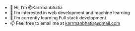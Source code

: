 - 👋 Hi, I’m @Karrmanbhatia
- 👀 I’m interested in web development and machine learning
- 🌱 I’m currently learning Full stack development
- 📫 Feel free to email me at karrmanbhatia@gmail.com

<!---
Karrmanbhatia/Karrmanbhatia is a ✨ special ✨ repository because its `README.md` (this file) appears on your GitHub profile.
You can click the Preview link to take a look at your changes.
--->
